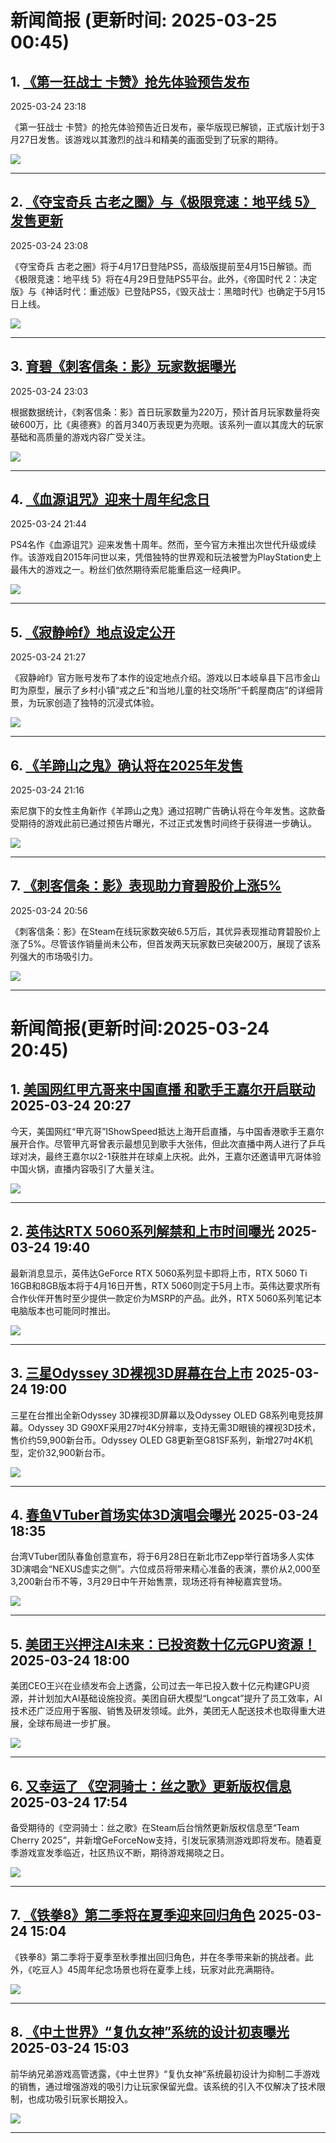 # 新闻简报 (更新时间: 2025-03-25 00:45)

## 1. [《第一狂战士 卡赞》抢先体验预告发布](http://nnas.sqngame.com:11201/xboxfan/news)  
2025-03-24 23:18  

《第一狂战士 卡赞》的抢先体验预告近日发布，豪华版现已解锁，正式版计划于3月27日发售。该游戏以其激烈的战斗和精美的画面受到了玩家的期待。

![](https://static.willmao.com/feed_upload/2025-03-24/23-18-00-phpdUV6kb.jpg)

---

## 2. [《夺宝奇兵 古老之圈》与《极限竞速：地平线 5》发售更新](http://nnas.sqngame.com:11201/xboxfan/news)  
2025-03-24 23:08  

《夺宝奇兵 古老之圈》将于4月17日登陆PS5，高级版提前至4月15日解锁。而《极限竞速：地平线 5》将在4月29日登陆PS5平台。此外，《帝国时代 2：决定版》与《神话时代：重述版》已登陆PS5，《毁灭战士：黑暗时代》也确定于5月15日上线。

![](https://static.willmao.com/feed_upload/2025-03-24/23-07-26-phpBLhMHg.webp)

---

## 3. [育碧《刺客信条：影》玩家数据曝光](http://nnas.sqngame.com:11201/xboxfan/news)  
2025-03-24 23:03  

根据数据统计，《刺客信条：影》首日玩家数量为220万，预计首月玩家数量将突破600万，比《奥德赛》的首月340万表现更为亮眼。该系列一直以其庞大的玩家基础和高质量的游戏内容广受关注。

![](https://static.willmao.com/feed_upload/2025-03-24/23-00-36-php9ra0Ba.png)

---

## 4. [《血源诅咒》迎来十周年纪念日](https://www.3dmgame.com/news/202503/3917053.html)  
2025-03-24 21:44  

PS4名作《血源诅咒》迎来发售十周年。然而，至今官方未推出次世代升级或续作。该游戏自2015年问世以来，凭借独特的世界观和玩法被誉为PlayStation史上最伟大的游戏之一。粉丝们依然期待索尼能重启这一经典IP。

![](https://img.3dmgame.com/uploads/images/news/20250324/1742823807_215924_jpg_r.jpg)

---

## 5. [《寂静岭f》地点设定公开](https://www.3dmgame.com/news/202503/3917052.html)  
2025-03-24 21:27  

《寂静岭f》官方账号发布了本作的设定地点介绍。游戏以日本岐阜县下吕市金山町为原型，展示了乡村小镇“戎之丘”和当地儿童的社交场所“千鹤屋商店”的详细背景，为玩家创造了独特的沉浸式体验。

![](https://img.3dmgame.com/uploads/images/news/20250324/1742822671_522299_jpg_r.jpg)

---

## 6. [《羊蹄山之鬼》确认将在2025年发售](https://www.3dmgame.com/news/202503/3917051.html)  
2025-03-24 21:16  

索尼旗下的女性主角新作《羊蹄山之鬼》通过招聘广告确认将在今年发售。这款备受期待的游戏此前已通过预告片曝光，不过正式发售时间终于获得进一步确认。

![](https://img.3dmgame.com/uploads/images/news/20250324/1742822030_960084_jpg_r.jpg)

---

## 7. [《刺客信条：影》表现助力育碧股价上涨5%](https://www.3dmgame.com/news/202503/3917050.html)  
2025-03-24 20:56  

《刺客信条：影》在Steam在线玩家数突破6.5万后，其优异表现推动育碧股价上涨了5%。尽管该作销量尚未公布，但首发两天玩家数已突破200万，展现了该系列强大的市场吸引力。

![](https://img.3dmgame.com/uploads/images/news/20250324/1742820817_929510_jpg_r.jpg)

--- 
# 新闻简报(更新时间:2025-03-24 20:45)

## 1. [美国网红甲亢哥来中国直播 和歌手王嘉尔开启联动](https://www.3dmgame.com/news/202503/3917049.html)   2025-03-24 20:27

今天，美国网红“甲亢哥”IShowSpeed抵达上海开启直播，与中国香港歌手王嘉尔展开合作。尽管甲亢哥曾表示最想见到歌手大张伟，但此次直播中两人进行了乒乓球对决，最终王嘉尔以2-1获胜并在球桌上庆祝。此外，王嘉尔还邀请甲亢哥体验中国火锅，直播内容吸引了大量关注。

![](https://img.3dmgame.com/uploads/images/news/20250324/1742818987_378389.jpg)

---

## 2. [英伟达RTX 5060系列解禁和上市时间曝光](https://www.3dmgame.com/news/202503/3917048.html)   2025-03-24 19:40

最新消息显示，英伟达GeForce RTX 5060系列显卡即将上市，RTX 5060 Ti 16GB和8GB版本将于4月16日开售，RTX 5060则定于5月上市。英伟达要求所有合作伙伴开售时至少提供一款定价为MSRP的产品。此外，RTX 5060系列笔记本电脑版本也可能同时推出。

![](https://img.3dmgame.com/uploads/images/news/20250324/1742817105_546130_jpg_r.jpg)

---

## 3. [三星Odyssey 3D裸视3D屏幕在台上市](https://www.4gamers.com.tw/news/detail/70866/samsung-launches-odyssey-3d-g90xf-and-odyssey-oled-g81sf-monitors)   2025-03-24 19:00

三星在台推出全新Odyssey 3D裸视3D屏幕以及Odyssey OLED G8系列电竞技屏幕。Odyssey 3D G90XF采用27吋4K分辨率，支持无需3D眼镜的裸视3D技术，售价约59,900新台币。Odyssey OLED G8更新至G81SF系列，新增27吋4K机型，定价32,900新台币。

![](https://img.4gamers.com.tw/ckfinder/files/Elvis/News/2025-03/Samsung/Odyssey-01.jpg)

---

## 4. [春鱼VTuber首场实体3D演唱会曝光](https://www.4gamers.com.tw/news/detail/70865/springfish--xtreme-deep-field-project-olda-lurta-3d-live-nexus-at-zepp-new-taipei-)   2025-03-24 18:35

台湾VTuber团队春鱼创意宣布，将于6月28日在新北市Zepp举行首场多人实体3D演唱会“NEXUS虚实之侧”。六位成员将带来精心准备的表演，票价从2,000至3,200新台币不等，3月29日中午开始售票，现场还将有神秘嘉宾登场。

![](https://img.4gamers.com.tw/puku-clone-version/b57552802238fea87c2d4db3f47a29192d975d47.png)

---

## 5. [美团王兴押注AI未来：已投资数十亿元GPU资源！](https://www.3dmgame.com/news/202503/3917047.html)   2025-03-24 18:00

美团CEO王兴在业绩发布会上透露，公司过去一年已投入数十亿元构建GPU资源，并计划加大AI基础设施投资。美团自研大模型“Longcat”提升了员工效率，AI技术还广泛应用于客服、销售及研发领域。此外，美团无人配送技术也取得重大进展，全球布局进一步扩展。

![](https://img.3dmgame.com/uploads/images/news/20250324/1742808137_574704.jpg)

---

## 6. [又幸运了 《空洞骑士：丝之歌》更新版权信息](https://www.3dmgame.com/news/202503/3917046.html)   2025-03-24 17:54

备受期待的《空洞骑士：丝之歌》在Steam后台悄然更新版权信息至“Team Cherry 2025”，并新增GeForceNow支持，引发玩家猜测游戏即将发布。随着夏季游戏宣发季临近，社区热议不断，期待游戏揭晓之日。

![](https://img.3dmgame.com/uploads/images/news/20250324/1742809452_212477_jpg_r.jpg)

---

## 7. [《铁拳8》第二季将在夏季迎来回归角色](http://nnas.sqngame.com:11201/xboxfan/news)   2025-03-24 15:04

《铁拳8》第二季将于夏季至秋季推出回归角色，并在冬季带来新的挑战者。此外，《吃豆人》45周年纪念场景也将在夏季上线，玩家对此充满期待。

![](https://static.willmao.com/feed_upload/2025-03-24/14-29-02-phpU8g7iC.jpg)

---

## 8. [《中土世界》“复仇女神”系统的设计初衷曝光](http://nnas.sqngame.com:11201/xboxfan/news)   2025-03-24 15:03

前华纳兄弟游戏高管透露，《中土世界》“复仇女神”系统最初设计为抑制二手游戏的销售，通过增强游戏的吸引力让玩家保留光盘。该系统的引入不仅解决了技术限制，也成功吸引玩家长期投入。

![](https://static.willmao.com/feed_upload/2025-03-24/14-06-19-phpzSztYV.webp)

---